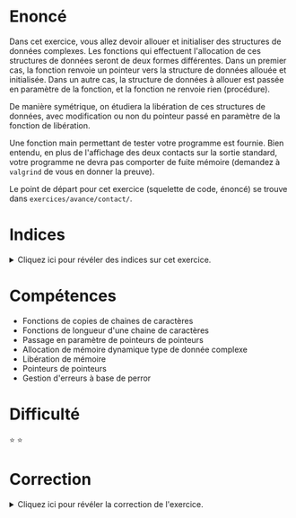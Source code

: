 # Enoncé

Dans cet exercice, vous allez devoir allouer et initialiser des
structures de données complexes. Les fonctions qui effectuent
l'allocation de ces structures de données seront de deux formes
différentes. Dans un premier cas, la fonction renvoie un pointeur vers
la structure de données allouée et initialisée. Dans un autre cas, la
structure de données à allouer est passée en paramètre de la fonction,
et la fonction ne renvoie rien (procédure).

De manière symétrique, on étudiera la libération de ces structures de
données, avec modification ou non du pointeur passé en paramètre de la
fonction de libération.

Une fonction main permettant de tester votre programme est
fournie. Bien entendu, en plus de l'affichage des deux contacts sur la
sortie standard, votre programme ne devra pas comporter de fuite
mémoire (demandez à `valgrind` de vous en donner la preuve).

Le point de départ pour cet exercice (squelette de code, énoncé) se
trouve dans `exercices/avance/contact/`.

# Indices

<details>
<summary>Cliquez ici pour révéler des indices sur cet exercice.</summary>
<br>

`struct contact **nouveau_contact` vous donne la nausée? Pas de
  panique. Commencez par regarder comment la fonction `creer_contact`
  est appelée par le `main`. Ensuite, rappelez vous que `type
  *nom_variable` déclare simplement un pointeur sur une donnée de type
  `type`. Si on applique cette définition, `struct contact
  **nouveau_contact` est simplement un pointeur qui pointe sur un
  pointeur (de `struct contact`)!

Pourquoi vous infliger ce `**` alors? Tout simplement parce que vous
allez devoir modifier un paramètre de fonction.  Si ça ne vous parle
toujours pas, courez (re)lire la fiche **Passage de paramètre par
copie** du kit de démarrage (section Pointeurs).

</details>

# Compétences

* Fonctions de copies de chaines de caractères
* Fonctions de longueur d'une chaine de caractères
* Passage en paramètre de pointeurs de pointeurs
* Allocation de mémoire dynamique type de donnée complexe
* Libération de mémoire
* Pointeurs de pointeurs
* Gestion d'erreurs à base de perror

# Difficulté

:star: :star:
# Correction

<details>
<summary>Cliquez ici pour révéler la correction de l'exercice.</summary>
#### Corrigé du fichier Makefile

```make
CC=clang
CFLAGS=-std=c99 -Wall -Wextra -g

all: contact

.PHONY: clean
clean:
	rm -f *~ *.o contact

```

#### Corrigé du fichier contact.c

```c
#include <stdlib.h>
#include <stdint.h>
#include <string.h>
#include <stdio.h>

/* Structure de données représentant l'adresse postale d'un
   contact. */
struct adresse
{
    uint16_t numero;
    char *rue;
    uint32_t code_postal;
    char *pays;
};

/* Structure de données représentant un contact. */
struct contact
{
    char *prenom;
    char *nom;
    struct adresse *adr;
};

/*
   Petite fonction inline pour factoriser la vérification de l'adresse
   retournée par calloc. Si calloc échoue, le programme s'arrête.
   */
static inline void *verified_calloc(size_t count, size_t size)
{
    void *ret = calloc(count, size);
    if (ret == NULL) {
	perror("An error occurred while allocating from annuaire.c.");
	exit(EXIT_FAILURE);
    }
    return ret;
}

/*
   Fonction de création d'une adresse postale. Elle retourne une
   adresse postale nouvellement allouée et initialisée en fonction des
   paramètres numero, rue, code_postal et pays.
   */
static struct adresse *creer_adresse(uint16_t numero,
				     const char *rue,
				     uint16_t code_postal,
				     const char *pays)
{
    struct adresse *adr = NULL;
    adr = verified_calloc(1, sizeof(struct adresse));
    size_t taille_rue = strlen(rue) + 1;
    size_t taille_pays = strlen(pays) + 1;
    adr->rue = verified_calloc(taille_rue, sizeof(char));
    adr->pays = verified_calloc(taille_pays, sizeof(char));

    adr->numero = numero;
    strncpy(adr->rue, rue, taille_rue);
    adr->code_postal = code_postal;
    strncpy(adr->pays, pays, taille_pays);
    return adr;
}

/*
   Fonction de création d'un contact. A la différence de
   creer_adresse, on ne va pas retourner le contact nouvellement
   alloué et initialisé, mais on va plutôt allouer et initialiser le
   (struct contact *) dont l'adresse est passée dans le paramètre
   nouveau_contact.
   */
static void creer_contact(struct contact **nouveau_contact,
			  const char *prenom,
			  const char *nom,
			  uint16_t numero,
			  const char *rue,
			  uint16_t code_postal,
			  const char *pays)
{
    struct adresse *adr = creer_adresse(numero, rue, code_postal, pays);
    *nouveau_contact = verified_calloc(1, sizeof(struct contact));
    struct contact *c = *nouveau_contact;
    size_t taille_prenom = strlen(prenom) + 1;
    size_t taille_nom = strlen(nom) + 1;
    c->prenom = verified_calloc(taille_prenom, sizeof(char));
    c->nom = verified_calloc(taille_nom, sizeof(char));
    strncpy(c->prenom, prenom, taille_prenom);
    strncpy(c->nom, nom, taille_nom);
    c->adr = adr;
}

/*
   Libère l'adresse postale passée en paramètre. En sortie, le pointeur
   qui pointait sur cette adresse vaut NULL.
   */
static void liberer_adresse(struct adresse **adr)
{
    free((*adr)->rue);
    free((*adr)->pays);
    free(*adr);
    *adr = NULL;
}

/*
   Libère le contact passé en paramètre. Notez qu'ici, on ne spécifie
   rien sur la valeur que doit prendre le pointeur qui pointait sur le
   contact libéré après exécution de la fonction liberer_contact.
   */
static void liberer_contact(struct contact *c)
{
    liberer_adresse(&c->adr);
    free(c->prenom);
    free(c->nom);
    free(c);
}

/*
   Affiche le contact passé en paramètre (son prénom, son nom, son
   adresse) sur la sortie standard.
   */
static void afficher_contact(struct contact *c)
{
    printf("First name : %s\n", c->prenom);
    printf("Last name : %s\n", c->nom);
    printf("Address : %u %s %u %s\n\n",
	    c->adr->numero,
	    c->adr->rue,
	    c->adr->code_postal,
	    c->adr->pays);
}


int main(void)
{
    struct contact *led_zep = NULL, *acdc = NULL;
    creer_contact(&led_zep, "Led", "Zeppelin", 1, "Stairway to Heaven", 1977, "UK");
    creer_contact(&acdc, "AC", "DC", 666, "Highway to Hell", 1979, "Australia/UK");

    afficher_contact(led_zep);
    afficher_contact(acdc);

    liberer_contact(led_zep);
    liberer_contact(acdc);

    return EXIT_SUCCESS;
}

```


</details>
